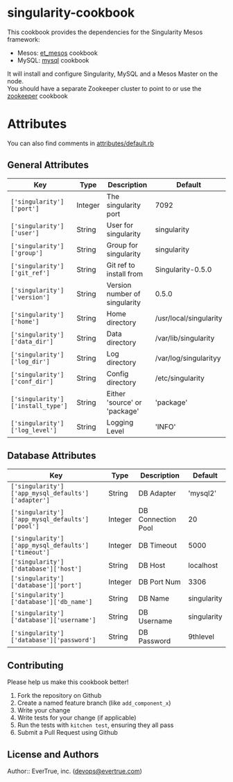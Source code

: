 # singularity-cookbook
   
This cookbook provides the dependencies for the Singularity Mesos framework:

- Mesos: [et_mesos](https://supermarket.chef.io/cookbooks/et_mesos) cookbook
- MySQL: [mysql](https://supermarket.chef.io/cookbooks/mysql) cookbook

It will install and configure Singularity, MySQL and a Mesos Master on the node.  
You should have a separate Zookeeper cluster to point to or use the [zookeeper](https://supermarket.chef.io/cookbooks/zookeeper)
cookbook

# Attributes
   
You can also find comments in [attributes/default.rb](https://github.com/evertrue/singularity-cookbook/blob/master/attributes/default.rb)

## General Attributes
    
| Key                             | Type    | Description                   | Default                |
|---------------------------------|---------|-------------------------------|------------------------|
| `['singularity']['port']`         | Integer | The singularity port          | 7092                   |
| `['singularity']['user']`         | String  | User for singularity          | singularity            |
| `['singularity']['group']`        | String  | Group for singularity         | singularity            |
| `['singularity']['git_ref']`      | String  | Git ref to install from       | Singularity-0.5.0      |
| `['singularity']['version']`      | String  | Version number of singularity | 0.5.0                  |
| `['singularity']['home']`         | String  | Home directory                | /usr/local/singularity |
| `['singularity']['data_dir']`     | String  | Data directory                | /var/lib/singularity   |
| `['singularity']['log_dir']`      | String  | Log directory                 | /var/log/singularityy  |
| `['singularity']['conf_dir']`     | String  | Config directory              | /etc/singularity       |
| `['singularity']['install_type']` | String  | Either 'source' or 'package'  | 'package'              |
| `['singularity']['log_level']`    | String  | Logging Level                 | 'INFO'                 |


## Database Attributes

| Key                                             | Type    | Description        | Default     |
|-------------------------------------------------|---------|--------------------|-------------|
| `['singularity']['app_mysql_defaults']['adapter']` | String  | DB Adapter         | 'mysql2'    |
| `['singularity']['app_mysql_defaults']['pool']`    | Integer | DB Connection Pool | 20          |
| `['singularity']['app_mysql_defaults']['timeout']` | Integer | DB Timeout         | 5000        |
| `['singularity']['database']['host']`              | String  | DB Host            | localhost   |
| `['singularity']['database']['port']`              | Integer | DB Port Num        | 3306        |
| `['singularity']['database']['db_name']`           | String  | DB Name            | singularity |
| `['singularity']['database']['username']`          | String  | DB Username        | singularity |
| `['singularity']['database']['password']`          | String  | DB Password        | 9thlevel    |


## Contributing

Please help us make this cookbook better!

1. Fork the repository on Github
2. Create a named feature branch (like `add_component_x`)
3. Write your change
4. Write tests for your change (if applicable)
5. Run the tests with `kitchen test`, ensuring they all pass
6. Submit a Pull Request using Github

## License and Authors

Author:: EverTrue, inc. (devops@evertrue.com)
